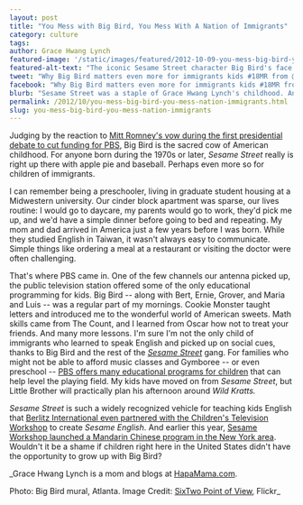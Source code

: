 ```yaml
---
layout: post
title: "You Mess with Big Bird, You Mess With A Nation of Immigrants"	
category: culture
tags:
author: Grace Hwang Lynch
featured-image: '/static/images/featured/2012-10-09-you-mess-big-bird-you-mess-nation-immigrants.jpg'
featured-alt-text: "The iconic Sesame Street character Big Bird's face painted, mural-style, on a brick wall."
tweet: "Why Big Bird matters even more for immigrants kids #18MR from @HapaMamaGrace"
facebook: "Why Big Bird matters even more for immigrants kids #18MR from @HapaMamaGrace"
blurb: "Sesame Street was a staple of Grace Hwang Lynch's childhood. And her kids'. Public television programming like Sesame Street is both quintessentially American and crucial for low-income, immigrant families. Which is why Mitt Romney struck such a nerve."
permalink: /2012/10/you-mess-big-bird-you-mess-nation-immigrants.html
slug: you-mess-big-bird-you-mess-nation-immigrants
---
```


Judging by the reaction to [Mitt Romney's vow during the first presidential debate to cut funding for PBS](http://www.latimes.com/entertainment/tv/showtracker/la-et-st-history-political-fight-over-pbs-20121004,0,5711328.story), Big Bird is the sacred cow of American childhood. For anyone born during the 1970s or later, _Sesame Street_ really is right up there with apple pie and baseball. Perhaps even more so for children of immigrants.

I can remember being a preschooler, living in graduate student housing at a Midwestern university. Our cinder block apartment was sparse, our lives routine: I would go to daycare, my parents would go to work, they'd pick me up, and we'd have a simple dinner before going to bed and repeating. My mom and dad arrived in America just a few years before I was born. While they studied English in Taiwan, it wasn't always easy to communicate. Simple things like ordering a meal at a restaurant or visiting the doctor were often challenging.

That's where PBS came in. One of the few channels our antenna picked up, the public television station offered some of the only educational programming for kids. Big Bird -- along with Bert, Ernie, Grover, and Maria and Luis -- was a regular part of my mornings. Cookie Monster taught letters and introduced me to the wonderful world of American sweets. Math skills came from The Count, and I learned from Oscar how not to treat your friends. And many more lessons. I'm sure I'm not the only child of immigrants who learned to speak English and picked up on social cues, thanks to Big Bird and the rest of the _[Sesame Street](http://www.pbs.org/parents/sesame)_ gang. For families who might not be able to afford music classes and Gymboree -- or even preschool -- [PBS offers many educational programs for children](http://angelasclues.com/pbs-trusted-valued-essential/) that can help level the playing field. My kids have moved on from _Sesame Street_, but Little Brother will practically plan his afternoon around _Wild Kratts._

_Sesame Street_ is such a widely recognized vehicle for teaching kids English that [Berlitz International even partnered with the Children's Television Workshop](http://www.nytimes.com/1999/07/12/business/media-berlitz-will-use-sesame-street-to-teach-english.html) to create _Sesame English_. And earlier this year, [Sesame Workshop launched a Mandarin Chinese program in the New York area](http://www.sesameworkshop.org/our-blog/2012/05/15/sesame-workshop-launches-new-sesame-street-china-website/). Wouldn't it be a shame if children right here in the United States didn't have the opportunity to grow up with Big Bird?

_Grace Hwang Lynch is a mom and blogs at [HapaMama.com](http://hapamama.com/2012/10/04/you-mess-with-big-bird-you-mess-with-a-nation-of-immigrants/).

Photo: Big Bird mural, Atlanta. Image Credit: [SixTwo Point of View](http://www.flickr.com/photos/40weekstolive/3207450409/in/set-72157606956133995), Flickr_